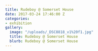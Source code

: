```yaml
---
title: Rudeboy @ Somerset House
date: 2017-03-24 17:46:00 Z
categories:
- exhibition
gallery:
  image: "/uploads/_DSC8818_v1%20f1.jpg"
  title: Rudeboy @ Somerset House
  blurb: Rudeboy @ Somerset House
---
```


